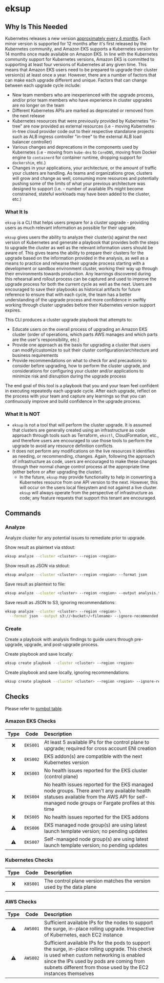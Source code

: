 # eksup

## Why Is This Needed

Kubernetes releases a new version [approximately every 4 months](https://kubernetes.io/releases/release/). Each minor version is supported for 12 months after it's first released by the Kubernetes community, and Amazon EKS supports a Kubernetes version for 14 months once made available on Amazon EKS. In line with the Kubernetes community support for Kubernetes versions, Amazon EKS is committed to supporting at least four versions of Kubernetes at any given time. This means that Amazon EKS users need to be prepared to upgrade their cluster version(s) at least once a year. However, there are a number of factors that can make each upgrade different and unique. Factors that can change between each upgrade cycle include:

- New team members who are inexperienced with the upgrade process, and/or prior team members who have experience in cluster upgrades are no longer on the team
- Different Kubernetes APIs are marked as deprecated or removed from the next release
- Kubernetes resources that were previously provided by Kubernetes "in-tree" are now provided as external resources (i.e - moving Kubernetes in-tree cloud provider code out to their respective standalone projects such as ALB ingress controller "in-tree" to the external ALB load balancer controller)
- Various changes and deprecations in the components used by Kubernetes (i.e - moving from `kube-dns` to `CoreDNS`, moving from Docker engine to `containerd` for container runtime, dropping support for `dockershim`, etc.)
- Changes in your applications, your architecture, or the amount of traffic your clusters are handling. As teams and organizations grow, clusters will grow and change as well, consuming more resources and potentially pushing some of the limits of what your previous architecture was designed to support (i.e. - number of available IPs might become constrained, stateful workloads may have been added to the cluster, etc.)

### What It Is

`eksup` is a CLI that helps users prepare for a cluster upgrade - providing users as much relevant information as possible for their upgrade.

`eksup` gives users the ability to analyze their cluster(s) against the next version of Kubernetes and generate a playbook that provides both the steps to upgrade the cluster as well as the relevant information users should be aware of. This gives teams the ability to prepare their clusters for the upgrade based on the information provided in the analysis, as well as a means to practice and rehearse their upgrade process starting with a development or sandbox environment cluster, working their way up through their environments towards production. Any learnings discovered during this rehearsal and rollout process can be captured and used to improve the upgrade process for both the current cycle as well as the next. Users are encouraged to save their playbooks as historical artifacts for future reference to ensure that with each cycle, the team has a better understanding of the upgrade process and more confidence in swiftly working through cluster upgrades before their Kubernetes version support expires.

This CLI produces a cluster upgrade playbook that attempts to:

- Educate users on the overall process of upgrading an Amazon EKS cluster (order of operations, which parts AWS manages and which parts are the user's responsibility, etc.)
- Provide one approach as the basis for upgrading a cluster that users can modify/customize to suit their cluster configuration/architecture and business requirements
- Provide recommendations on what to check for and precautions to consider before upgrading, how to perform the cluster upgrade, and considerations for configuring your cluster and/or applications to minimize risk and disruption during the upgrade process

The end goal of this tool is a playbook that you and your team feel confident in executing repeatedly each upgrade cycle. After each upgrade, reflect on the process with your team and capture any learnings so that you can continuously improve and build confidence in the upgrade process.

### What It Is NOT

- `eksup` is not a tool that will perform the cluster upgrade. It is assumed that clusters are generally created using an infrastructure as code approach through tools such as Terraform, `eksctl`, CloudFormation, etc., and therefore users are encouraged to use those tools to perform the upgrade to avoid any resource definition conflicts.
- It does not perform any modifications on the live resources it identifies as needing, or recommending, changes. Again, following the approach of infrastructure as code, users are encouraged to make these changes through their normal change control process at the appropriate time (either before or after upgrading the cluster).
  - In the future, `eksup` may provide functionality to help in converting a Kubernetes resource from one API version to the next. However, this will occur on the users local filesystem and not against a live cluster. `eksup` will always operate from the perspective of infrastructure as code; any feature requests that support this tenant are encouraged.

## Commands

### Analyze

Analyze cluster for any potential issues to remediate prior to upgrade.

Show result as plaintext via stdout:

```sh
eksup analyze --cluster <cluster> --region <region>
```

Show result as JSON via stdout:

```sh
eksup analyze --cluster <cluster> --region <region> --format json
```

Save result as plaintext to file:

```sh
eksup analyze --cluster <cluster> --region <region> --output analysis.txt
```

Save result as JSON to S3, ignoring recommendations:

```sh
eksup analyze --cluster <cluster> --region <region> \
  --format json --output s3://<bucket>/<filename> --ignore-recommended
```

### Create

Create a playbook with analysis findings to guide users through pre-upgrade, upgrade, and post-upgrade process.

Create playbook and save locally:

```sh
eksup create playbook --cluster <cluster> --region <region>
```

Create playbook and save locally, ignoring recommendations:

```sh
eksup create playbook --cluster <cluster> --region <region> --ignore-recommended
```

## Checks

Please refer to [symbol table](https://github.com/clowdhaus/eksup/blob/main/docs/getting-started.md#symbol-table).

### Amazon EKS Checks

| Type |  Code | Description |
| :--: | :---: | :---------- |
| ❌ | `EKS001` | At least 5 available IPs for the control plane to upgrade; required for cross account ENI creation |
| ❌ | `EKS002` | EKS addon(s) are compatible with the next Kubernetes version |
| ❌ | `EKS003` | No health issues reported for the EKS cluster (control plane) |
| ❌ | `EKS004` | No health issues reported for the EKS managed node groups. There aren't any available health statuses available from the AWS API for self-managed node groups or Fargate profiles at this time |
| ❌ | `EKS005` | No health issues reported for the EKS addons |
| ⚠️ | `EKS006` | EKS managed node group(s) are using latest launch template version; no pending updates |
| ⚠️ | `EKS007` | Self-managed node group(s) are using latest launch template version; no pending updates |

### Kubernetes Checks

| Type |  Code | Description |
| :--: | :---: | :---------- |
| ❌ | `K8S001` | The control plane version matches the version used by the data plane |

### AWS Checks

| Type |  Code | Description |
| :--: | :---: | :---------- |
| ⚠️ | `AWS001` | Sufficient available IPs for the nodes to support the surge, in-place rolling upgrade. Irrespective of Kubernetes, each EC2 instance |
| ⚠️ | `AWS002` | Sufficient available IPs for the pods to support the surge, in-place rolling upgrade. This check is used when custom networking is enabled since the IPs used by pods are coming from subnets different from those used by the EC2 instances themselves |
